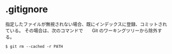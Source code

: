 # .gitignore

指定したファイルが無視されない場合、既にインデックスに登録、コミットされている。
その場合は、次のコマンドで　　Git のワーキングツリーから除外する。

```
$ git rm --cached -r PATH
```
